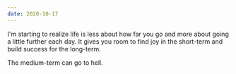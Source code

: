 ```yaml
---
date: 2020-10-17
---
```


I'm starting to realize life is less about how far you go and more about going a little further each day. It gives you room to find joy in the short-term and build success for the long-term.

The medium-term can go to hell.
